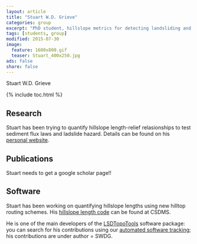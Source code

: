 ```yaml
---
layout: article
title: "Stuart W.D. Grieve"
categories: group
excerpt: "PhD student, hillslope metrics for detecting landsliding and sediment flux laws."
tags: [students, group]
modified: 2015-07-30
image:
  feature: 1600x800.gif
  teaser: Stuart_400x250.jpg
ads: false
share: false
---
```


Stuart W.D. Grieve

{% include toc.html %}

## Research

Stuart has been trying to quantify hillslope length-relief relasionships to test sediment flux laws and ladslide hazard. Details can be found on his [personal website](http://www.geos.ed.ac.uk/homes/s0675405/). 

## Publications

Stuart needs to get a google scholar page!!

## Software

Stuart has been working on quantifying hillslope lengths using new hilltop routing schemes. His [hillslope length code](http://csdms.colorado.edu/wiki/Model:Hilltop_flow_routing) can be found at CSDMS. 

He is one of the main developers of the [LSDTopoTools](http://lsdtopotools.github.io/) software package: you can search for his contributions using our [automated software tracking](http://www.geos.ed.ac.uk/~s0675405/LSD_Docs/index.html); his contributions are under author = SWDG. 


